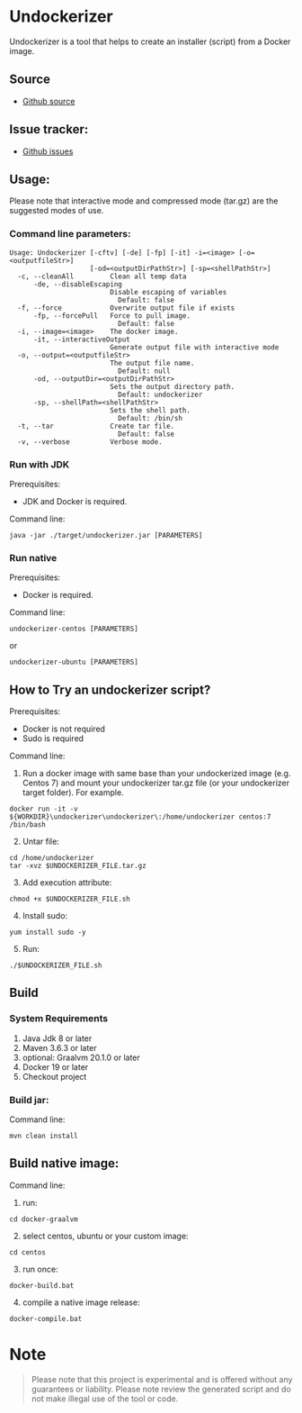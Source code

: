 # Undockerizer
Undockerizer is a tool that helps to create an installer (script) from a Docker image.

## Source
- [Github source](https://github.com/undockerizer/undockerizer)

## Issue tracker: 
- [Github issues](https://github.com/undockerizer/undockerizer/issues)

## Usage:

Please note that interactive mode and compressed mode (tar.gz) are the suggested modes of use.

### Command line parameters:
```
Usage: Undockerizer [-cftv] [-de] [-fp] [-it] -i=<image> [-o=<outputfileStr>]
                    [-od=<outputDirPathStr>] [-sp=<shellPathStr>]
  -c, --cleanAll         Clean all temp data
      -de, --disableEscaping
                         Disable escaping of variables
                           Default: false
  -f, --force            Overwrite output file if exists
      -fp, --forcePull   Force to pull image.
                           Default: false
  -i, --image=<image>    The docker image.
      -it, --interactiveOutput
                         Generate output file with interactive mode
  -o, --output=<outputfileStr>
                         The output file name.
                           Default: null
      -od, --outputDir=<outputDirPathStr>
                         Sets the output directory path.
                           Default: undockerizer
      -sp, --shellPath=<shellPathStr>
                         Sets the shell path.
                           Default: /bin/sh
  -t, --tar              Create tar file.
                           Default: false
  -v, --verbose          Verbose mode.
```

### Run with JDK
Prerequisites:
- JDK and Docker is required.

Command line:
```
java -jar ./target/undockerizer.jar [PARAMETERS]
```

### Run native
Prerequisites:
- Docker is required.

Command line:
```
undockerizer-centos [PARAMETERS]
```
or
```
undockerizer-ubuntu [PARAMETERS]
```


## How to Try an undockerizer script?
Prerequisites:
- Docker is not required
- Sudo is required

Command line:
1. Run a docker image with same base than your undockerized image (e.g. Centos 7) and mount your undockerizer tar.gz file (or your undockerizer target folder). For example.
```
docker run -it -v ${WORKDIR}\undockerizer\undockerizer\:/home/undockerizer centos:7 /bin/bash
```

2. Untar file:
```
cd /home/undockerizer
tar -xvz $UNDOCKERIZER_FILE.tar.gz
```

3. Add execution attribute:
```
chmod +x $UNDOCKERIZER_FILE.sh
```

4. Install sudo:
```
yum install sudo -y
```

5. Run:
```
./$UNDOCKERIZER_FILE.sh
```

## Build

### System Requirements
1. Java Jdk 8 or later
2. Maven 3.6.3 or later
3. optional: Graalvm 20.1.0 or later
4. Docker 19 or later
5. Checkout project

### Build jar:
Command line:
```
mvn clean install
```

## Build native image:
Command line:
1. run:
```
cd docker-graalvm
```

2. select centos, ubuntu or your custom image:
```
cd centos
```

3. run once:
```
docker-build.bat
```

4. compile a native image release:
```
docker-compile.bat
```

# Note

> Please note that this project is experimental and is offered without any guarantees or liability. Please note review the generated script and do not make illegal use of the tool or code.


